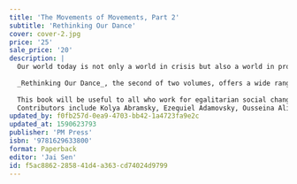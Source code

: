 ```yaml
---
title: 'The Movements of Movements, Part 2'
subtitle: 'Rethinking Our Dance'
cover: cover-2.jpg
price: '25'
sale_price: '20'
description: |
  Our world today is not only a world in crisis but also a world in profound movement, with increasing numbers of people joining or forming movements: local, national, transnational, and global. The dazzling diversity of ideas and experiences recorded in this collection captures something of the fluidity within campaigns for a more equitable planet. This book, taking internationalism seriously without tired dogmas, provides a bracing window into some of the central ideas to have emerged from within grassroots struggles from 2006 to 2010. The essays here cross borders to look at the politics of caste, class, gender, religion, and indigeneity, and move from the local to the global.
  
  _Rethinking Our Dance_, the second of two volumes, offers a wide range of essays from frontline activists in Afghanistan, Argentina, Brazil, Niger, and Taiwan, as well as from Europe and North America that address the question, “What do we need to do in order to bring about justice and peace?” _The Movements of Movements_ aims to make the bewildering range of contemporary movements more meaningful to the observer and also to be a space where global movements speak to each other.
  
  This book will be useful to all who work for egalitarian social change—be they in universities, parties, trade unions, social movements, or religious organisations.
  Contributors include Kolya Abramsky, Ezequiel Adamovsky, Ousseina Alidou, Samir Amin, Chris Carlsson, John Brown Childs, Lee Cormie, Anila Daulatzai, Massimo De Angelis, The Free Association, David Graeber, Josephine Ho, John Holloway, François Houtart, Jeffrey Juris, Michael Löwy, Tomás Mac Sheoin, Matt Meyer, Muto Ichiyo, Rodrigo Nunes, Michal Osterweil, Shailja Patel, Geoffrey Pleyers, Stephanie Ross, and Nicola Yeates.
updated_by: f0fb257d-0ea9-4703-bb42-1a4723fa9e2c
updated_at: 1590623793
publisher: 'PM Press'
isbn: '9781629633800'
format: Paperback
editor: 'Jai Sen'
id: f5ac8862-2858-41d4-a363-cd74024d9799
---
```

